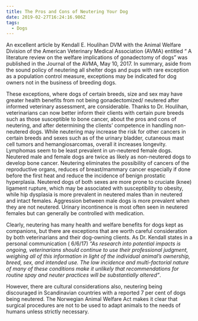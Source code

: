 ```yaml
---
title: The Pros and Cons of Neutering Your Dog
date: 2019-02-27T16:24:16.986Z
tags:
  - Dogs
---
```

An excellent article by Kendall E. Houlihan DVM with the Animal Welfare Division of the American Veterinary Medical Association (AVMA) entitled “ A literature review on the welfare implications of gonadectomy of dogs” was published in the Journal of the AVMA, May 10, 2017. In summary, aside from the sound policy of neutering all shelter dogs and pups with rare exception as a population control measure, exceptions may be indicated for dog owners not in the business of breeding dogs.

These exceptions, where dogs of certain breeds, size and sex may have greater health benefits from not being gonadectomized/ neutered after informed veterinary assessment, are considerable. Thanks to Dr. Houlihan, veterinarians can now better inform their clients with certain pure breeds such as those susceptible to bone cancer, about the pros and cons of neutering, and after determining the clients’ competence in handling non-neutered dogs. While neutering may increase the risk for other cancers in certain breeds and sexes such as of the urinary bladder, cutaneous mast cell tumors and hemangiosarcomas, overall it increases longevity. Lymphomas seem to be least prevalent in un-neutered female dogs. Neutered male and female dogs are twice as likely as non-neutered dogs to develop bone cancer. Neutering eliminates the possibility of cancers of the reproductive organs, reduces of breast/mammary cancer especially if done before the first heat and reduce the incidence of benign prostatic hyperplasia. Neutered dogs of both sexes are more prone to cruciate (knee) ligament rupture, which may be associated with susceptibility to obesity, while hip dysplasia is more prevalent in neutered males than in neutered and intact females. Aggression between male dogs is more prevalent when they are not neutered. Urinary incontinence is most often seen in neutered females but can generally be controlled with medication.

Clearly, neutering has many health and welfare benefits for dogs kept as companions, but there are exceptions that are worth careful consideration by both veterinarians and their dog-owning clients. As Dr. Kendall states in a personal communication ( 6/6/17)  _“As research into potential impacts is ongoing, veterinarians should continue to use their professional judgment, weighing all of this information in light of the individual animal’s ownership, breed, sex, and intended use. The low incidence and multi-factorial nature of many of these conditions make it unlikely that recommendations for routine spay and neuter practices will be substantially altered”_.

However, there are cultural considerations also, neutering being discouraged in Scandinavian countries with a reported 7 per cent of dogs being neutered. The Norwegian Animal Welfare Act makes it clear that surgical procedures are not to be used to adapt animals to the needs of humans unless strictly necessary.
